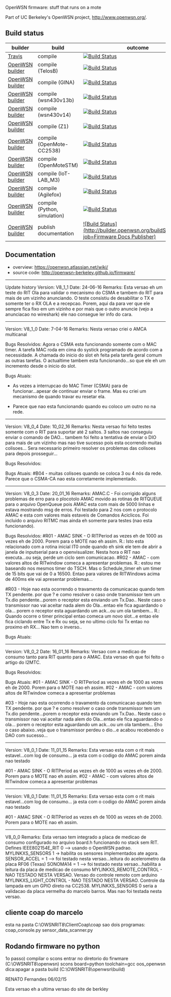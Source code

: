 OpenWSN firmware: stuff that runs on a mote

Part of UC Berkeley's OpenWSN project, http://www.openwsn.org/.

Build status
------------

|              builder                                                           |      build               | outcome
| ------------------------------------------------------------------------------ | ------------------------ | -------
| [Travis](https://travis-ci.org/openwsn-berkeley/openwsn-fw)                    | compile                  | [![Build Status](https://travis-ci.org/openwsn-berkeley/openwsn-fw.png?branch=develop)](https://travis-ci.org/openwsn-berkeley/openwsn-fw)
| [OpenWSN builder](http://builder.openwsn.org/job/Firmware%20TelosB/)           | compile (TelosB)         | [![Build Status](http://builder.openwsn.org/buildStatus/icon?job=Firmware%20TelosB)](http://builder.openwsn.org/job/Firmware%20TelosB/)
| [OpenWSN builder](http://builder.openwsn.org/job/Firmware%20GINA/)             | compile (GINA)           | [![Build Status](http://builder.openwsn.org/buildStatus/icon?job=Firmware%20GINA)](http://builder.openwsn.org/job/Firmware%20GINA/)
| [OpenWSN builder](http://builder.openwsn.org/job/Firmware%20wsn430v13b/)       | compile (wsn430v13b)     | [![Build Status](http://builder.openwsn.org/buildStatus/icon?job=Firmware%20wsn430v13b)](http://builder.openwsn.org/job/Firmware%20wsn430v13b/)
| [OpenWSN builder](http://builder.openwsn.org/job/Firmware%20wsn430v14/)        | compile (wsn430v14)      | [![Build Status](http://builder.openwsn.org/buildStatus/icon?job=Firmware%20wsn430v14)](http://builder.openwsn.org/job/Firmware%20wsn430v14/)
| [OpenWSN builder](http://builder.openwsn.org/job/Firmware%20Z1/)               | compile (Z1)             | [![Build Status](http://builder.openwsn.org/buildStatus/icon?job=Firmware%20Z1)](http://builder.openwsn.org/job/Firmware%20Z1/)
| [OpenWSN builder](http://builder.openwsn.org/job/Firmware%20OpenMote-CC2538/)  | compile (OpenMote-CC2538) | [![Build Status](http://builder.openwsn.org/buildStatus/icon?job=Firmware%20OpenMote-CC2538)](http://builder.openwsn.org/job/Firmware%20OpenMote-CC2538/)
| [OpenWSN builder](http://builder.openwsn.org/job/Firmware%20OpenMoteSTM/)      | compile (OpenMoteSTM)    | [![Build Status](http://builder.openwsn.org/buildStatus/icon?job=Firmware%20OpenMoteSTM)](http://builder.openwsn.org/job/Firmware%20OpenMoteSTM/)
| [OpenWSN builder](http://builder.openwsn.org/job/Firmware%20IoT-LAB_M3/)       | compile (IoT-LAB_M3)     | [![Build Status](http://builder.openwsn.org/buildStatus/icon?job=Firmware%20IoT-LAB_M3)](http://builder.openwsn.org/job/Firmware%20IoT-LAB_M3/)
| [OpenWSN builder](http://builder.openwsn.org/job/Firmware%20Agilefox/)         | compile (Agilefox)     | [![Build Status](http://builder.openwsn.org/buildStatus/icon?job=Firmware%20Agilefox)](http://builder.openwsn.org/job/Firmware%20Agilefox/)
| [OpenWSN builder](http://builder.openwsn.org/job/Firmware%20Python%20(simulation)/) | compile (Python, simulation) | [![Build Status](http://builder.openwsn.org/buildStatus/icon?job=Firmware%20Python%20(simulation))](http://builder.openwsn.org/job/Firmware%20Python%20(simulation)/)
| [OpenWSN builder](http://builder.openwsn.org/job/Firmware%20Docs%20Publisher/) | publish documentation    | [![Build Status](http://builder.openwsn.org/buildStatus/icon?job=Firmware Docs Publisher)](http://builder.openwsn.org/job/Firmware%20Docs%20Publisher/)

Documentation
-------------

- overview: https://openwsn.atlassian.net/wiki/
- source code: http://openwsn-berkeley.github.io/firmware/


------------------------------------------------------------------
Update history
Version: V8_1_1
Date: 24-06-16
Remarks:
Esta versao eh um teste do RIT Ola para validar o mecanismo do CSMA e tambem do RIT para
mais de um vizinho anunciando.
O teste consistiu de desabilitar o TX e somente ter o RX OLA e a recepcao.
Porem, aqui da para ver que ele sempre fica fixo em um vizinho e por mais que o outro anuncie
(vejo a anunciacao no wireshark) ele nao consegue ler info do cara.

-----------------------------------------------------------------

Version: V8_1_0
Date: 7-04-16
Remarks:
Nesta versao criei o AMCA multicanal

Bugs Resolvidos:
Agora o CSMA esta funcionando somente com o MAC timer.
A tarefa MAC roda em cima do systick programado de acordo com a necessidade.
A chamada do inicio do slot eh feita pela tarefa geral comum as outras tarefas.
O actualtime tambem esta funcionando...so que ele eh um incremento desde o inicio do slot.      
      
Bugs Atuais:
- As vezes a interrupcao do MAC Timer (CSMA) para de funcionar...apesar de continuar enviar o frame. Mas eu criei um mecanismo de quando travar eu resetar ela.

- Parece que nao esta funcionando quando eu coloco um outro no na rede.

-----------------------------------------------------------------

Version: V8_0_4
Date: 10_02_16
Remarks:
 Nesta versao foi feito testes somente com o RIT para suportar até 2 saltos. 3 saltos nao conseguiu enviar o comando de DAO...
 tambem foi feito a tentativa de enviar o DIO para mais de um vizinho mas nao tive sucesso pois esta ocorrendo muitas colisoes...
 Sera necessario primeiro resolver os problemas das colisoes para depois prosseguir...

Bugs Resolvidos:
      
Bugs Atuais:
#B04 - muitas colisoes quando se coloca 3 ou 4 nós da rede. Parece que o CSMA-CA nao esta corretamente implementado.

-----------------------------------------------------------------
Version: V8_0_3
Date: 20_01_16
Remarks:
AMAC.C - Foi corrigido alguns problemas de erro para o plocotolo AMAC
         movido as rotinas de RITQUEUE para o arquivo OpenQueue pois AMAC esta com mais de 5000 linhas e estava 
         mostrando msg de erros.
         Foi testado para 2 nos com o protocolo AMAC e esta com valores mais estaveis de Comandos Aciclicos.
		 Foi incluido o arquivo RITMC mas ainda eh somente para testes (nao esta funcionando).

Bugs Resolvidos:
#R01 - AMAC SINK - O RITPeriod as vezes eh de 1000 as vezes eh de 2000. Porem para o MOTE nao eh assim.
       R.: Isto esta relacionado com a rotina inicial IT0 onde quando eh sink ele tem de abrir a janela de inputserial 
	   para o openvisualizer. Nesta hora o RIT nao executa...ou seja, perde um ciclo sem comunicacao. 
#R02 - AMAC - com valores altos de RITwindow comeca a apresentar problemas.
       R.: estou me baseando nos mesmos timer do TSCH. Mas o Schedule_timer eh um timer de 15 bits que vai de 0 a 16500.
	   Entao para valores de RITWindows acima de 400ms ele vai apresentar problemas...

#R03 - Hoje nao esta ocorrendo o travamento da comunicacao quando tem TX pendente. por que ?
      e como resolver o caso onde transmissor tem um Tx.dio pendente...porem o receptor esta enviando um Tx.Dao..
      Neste caso o transmissor nao vai aceitar nada alem do Ola...entao ele fica aguardando o ola...
      porem o receptor esta aguardando um ack...ou um ola tambem...
      R.: Quando ocorre o timer principal entao comeca um novo slot...e entao ele fica ciclando entre Tx e Rx ou seja,
	  se no ultimo ciclo foi Tx entao no proximo eh RX... Nao tem o inverso..
      
Bugs Atuais:
 
-----------------------------------------------------------------
Version: V8_0_2
Date: 16_01_16
Remarks:
Versao com a medicao de consumo tanto para RIT quanto para o AMAC.
Esta versao eh que foi feito o artigo do I2MTC.

Bugs Resolvidos:

Bugs Atuais:
#01 - AMAC SINK - O RITPeriod as vezes eh de 1000 as vezes eh de 2000. 
      Porem para o MOTE nao eh assim.
#02 - AMAC - com valores altos de RITwindow comeca a apresentar problemas

#03 - Hoje nao esta ocorrendo o travamento da comunicacao quando tem TX pendente. por que ?
      e como resolver o caso onde transmissor tem um Tx.dio pendente...porem o receptor esta enviando um Tx.Dao..
      Neste caso o transmissor nao vai aceitar nada alem do Ola...entao ele fica aguardando o ola...
      porem o receptor esta aguardando um ack...ou um ola tambem...
      Eho o caso abaixo..veja que o transmissor perdeu o dio...e acabou recebendo o DAO com sucesso...
      
      
 

-----------------------------------------------------------------
Version: V8_0_1
Date: 11_01_15
Remarks:
Esta versao esta com o rit mais estavel...com log de consumo...
ja esta com o codigo do AMAC porem ainda nao testado

#01 - AMAC SINK - O RITPeriod as vezes eh de 1000 as vezes eh de 2000. 
      Porem para o MOTE nao eh assim.
#02 - AMAC - com valores altos de RITwindow comeca a apresentar problemas

-----------------------------------------------------------------
Version: V8_0_1
Date: 11_01_15
Remarks:
Esta versao esta com o rit mais estavel...com log de consumo...
ja esta com o codigo do AMAC porem ainda nao testado

#01 - AMAC SINK - O RITPeriod as vezes eh de 1000 as vezes eh de 2000. 
      Porem para o MOTE nao eh assim.


-----------------------------------------------------------------
V8_0_0
Remarks:
Esta versao tem integrado a placa de medicao de consumo configurado no arquivo board.h
funcionando no stack sem RIT.
Defines IEEE802154E_RIT 0 --> usando o OpenWSN padrao.
MYLINKXS_SENSORS 1 -> habilita os sensores implementados ate agora.
SENSOR_ACCEL = 1 --> foi testado nesta versao...leitura do acelerometro da placa RF06 (Texas)
SONOMA14 = 1 --> foi testado nesta versao...habilita a leitura da placa de medicao de consumo
MYLINKXS_REMOTE_CONTROL - NAO TESTADO NESTA VERSAO. Versao do controle remoto com arduino
MYLINKXS_LIGHT_CONTROL - NAO TESTADO NESTA VERSAO. Controle da lampada em um GPIO direto na CC2538.
MYLINKXS_SENSORS 0 seria a validacao da placa vermelha do marcelo barros. Mas nao foi testada nesta versao.



cliente coap do marcelo
------------------------
esta na pasta C:\OWSNRIT8\ClientCoap\coap
sao dois programas:
coap_console.py
sensor_data_scanner.py


Rodando firmware no python
--------------------------
1o passo) compilar o scons
entrar no diretorio do firwmare (C:\OWSNRIT8\openwsn)
scons board=python toolchain=gcc oos_openwsn
dica:apagar a pasta build (C:\OWSNRIT8\openwsn\build)



RENATO Fernandes 06/02/15
  
Esta versao eh a ultima versao do site de berkley



